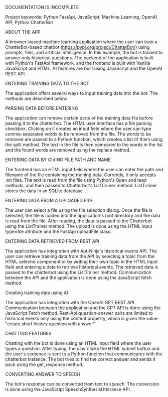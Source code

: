DOCUMENTATION IS INCOMPLETE

Project keywords: Python FastApi, JavaScript, Machine Learning, OpenAI API, Python ChatterBot

ABOUT THE APP

A browser-based machine learning application where the user can train a ChatterBot-based chatbot 
(https://pypi.org/project/ChatterBot/) using prompts, files, and artificial intelligence. In this example, the bot is trained to answer only historical questions. The backend of the application is built with Python's FastApi framework, and the frontend is built with Vanilla JavaScript and HTML.
AI features are built using JavaScript and the OpenAI REST API.

ENTERING TRAINING DATA TO THE BOT

The application offers several ways to input training data into the bot. The methods are described below.

PARSING DATA BEFORE ENTERING

The application can remove certain parts of the training data file before passing it to the chatterbot. The HTML user interface has a file parsing checkbox. Clicking on it creates an input field where the user can type comma-separated words to be removed from the file.
The words to be removed are passed to a Python function, which creates a list of them using the split method. The text in the file is then compared to the words in the list and the found words are removed using the replace method.

ENTERING DATA BY GIVING FILE PATH AND NAME

The frontend has an HTML input field where the user can enter the path and filename of the file containing the training data. Currently, it only accepts .txt files.
The text is read from the file using Python's Open and read methods, and then passed to Chatterbot's ListTrainer method. ListTrainer stores the data in an SQLite database.

ENTERING DATA FROM A UPLOADED FILE

The user can select a file using the file selection dialog. Once the file is selected, the file is loaded into the application's root directory and the data is read from the file. After reading, the data is passed to the Chatterbot using the ListTrainer method. The upload is done using the HTML input type=file attribute and the FastApi uploadFile class.

ENTERING DATA RETRIEVED FROM REST API

The application has integration with Api-Ninja's historical events API. The user can retrieve training data from the API by selecting a topic from the HTML selector component or by writing their own topic in the HTML input field and entering a date to retrieve historical events. The retrieved data is passed to the chatterbot using the ListTrainer method. Communication between the API and the application is done using the JavaScript fetch method.

Creating training data using AI

The application has integration with the OpenAI GPT REST API. Communication between the application and the GPT API is done using the JavaScript Fetch method. Rest-Api question-answer pairs are limited to historical events only using the content property, which is given the value: "create short history question with answer"

CHATTING FEATURES

Chatting with the bot is done using an HTML input field where the user types a question. After typing, the user clicks the HTML submit button and the user's sentence is sent to a Python function that communicates with the chatterbot instance. The bot tries to find the correct answer and sends it back using the get_response method.

CONVERTING ANSWER TO SPEECH

The bot's response can be converted from text to speech. The conversion is done using the JavaScript SpeechSynthesisUtterance API.
